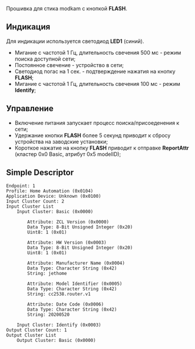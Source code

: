 Прошивка для стика modkam c кнопкой **FLASH**.

## Индикация 

Для индикации используется светодиод **LED1** (синий).
* Мигание с частотой 1 Гц, длительность свечения 500 мс - режим поиска доступной сети;
* Постоянное свечение - устройство в сети;
* Светодиод погас на 1 сек. - подтверждение нажатия на кнопку **FLASH**;
* Мигание с частотой 1 Гц, длительность свечения 100 мс - режим **Identify**;


## Управление

* Включение питания запускает процесс поиска/присоеденения к сети;
* Удержание кнопки **FLASH** более 5 секунд приводит к сбросу устройства на заводские установки;
* Короткое нажатие на кнопку **FLASH** приводит к отправке **ReportAttr** (кластер 0x0 Basic, атрибут 0x5 modelID);

## Simple Descriptor
```
Endpoint: 1
Profile: Home Automation (0x0104)
Application Device: Unknown (0x0100)
Input Cluster Count: 2
Input Cluster List
    Input Cluster: Basic (0x0000)
    
        Attribute: ZCL Version (0x0000)
        Data Type: 8-Bit Unsigned Integer (0x20)
        Uint8: 1 (0x01)
            
        Attribute: HW Version (0x0003)
        Data Type: 8-Bit Unsigned Integer (0x20)
        Uint8: 1 (0x01)
        
        Attribute: Manufacturer Name (0x0004)
        Data Type: Character String (0x42)
        String: jethome
    
        Attribute: Model Identifier (0x0005)
        Data Type: Character String (0x42)
        String: cc2538.router.v1
   
        Attribute: Date Code (0x0006)
        Data Type: Character String (0x42)
        String: 20200520

    Input Cluster: Identify (0x0003)
Output Cluster Count: 1
Output Cluster List
    Output Cluster: Basic (0x0000)
```